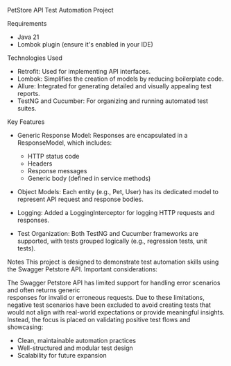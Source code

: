 PetStore API Test Automation Project

Requirements
- Java 21
- Lombok plugin (ensure it's enabled in your IDE)

Technologies Used
- Retrofit: Used for implementing API interfaces.
- Lombok: Simplifies the creation of models by reducing boilerplate code.
- Allure: Integrated for generating detailed and visually appealing test reports.
- TestNG and Cucumber: For organizing and running automated test suites.

Key Features
- Generic Response Model:
  Responses are encapsulated in a ResponseModel, which includes:
  - HTTP status code 
  - Headers 
  - Response messages 
  - Generic body (defined in service methods)

- Object Models:
  Each entity (e.g., Pet, User) has its dedicated model to represent API request and response bodies.

- Logging:
  Added a LoggingInterceptor for logging HTTP requests and responses.

- Test Organization:
  Both TestNG and Cucumber frameworks are supported, with tests grouped logically (e.g., regression tests, unit tests).

Notes
This project is designed to demonstrate test automation skills using the Swagger Petstore API.
Important considerations:

The Swagger Petstore API has limited support for handling error scenarios and often returns generic  
responses for invalid or erroneous requests. Due to these limitations, negative test scenarios have been 
excluded to avoid creating tests that would not align with real-world expectations or provide meaningful insights. 
Instead, the focus is placed on validating positive test flows and showcasing:
  - Clean, maintainable automation practices 
  - Well-structured and modular test design 
  - Scalability for future expansion
